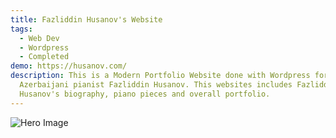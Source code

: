 ```yaml
---
title: Fazliddin Husanov's Website
tags:
  - Web Dev
  - Wordpress
  - Completed
demo: https://husanov.com/
description: This is a Modern Portfolio Website done with Wordpress for the
  Azerbaijani pianist Fazliddin Husanov. This websites includes Fazliddin
  Husanov's biography, piano pieces and overall portfolio.
---
```


![Hero Image](/images/projects/fazliddinhusanov/homepage.png)
